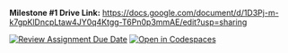 **Milestone #1 Drive Link:** https://docs.google.com/document/d/1D3Pj-m-k7gpKlDncpLtaw4JY0q4Ktgg-T6Pn0p3mmAE/edit?usp=sharing



[![Review Assignment Due Date](https://classroom.github.com/assets/deadline-readme-button-24ddc0f5d75046c5622901739e7c5dd533143b0c8e959d652212380cedb1ea36.svg)](https://classroom.github.com/a/mJCQDjDK)
[![Open in Codespaces](https://classroom.github.com/assets/launch-codespace-7f7980b617ed060a017424585567c406b6ee15c891e84e1186181d67ecf80aa0.svg)](https://classroom.github.com/open-in-codespaces?assignment_repo_id=13830037)
